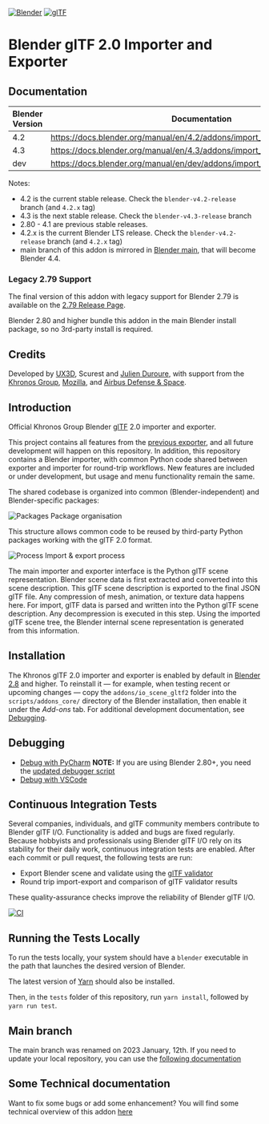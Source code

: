 [![Blender](misc/Blender_logo.png)](http://www.blender.org/) [![glTF](misc/glTF_logo.png)](https://www.khronos.org/gltf/)

Blender glTF 2.0 Importer and Exporter
======================================

Documentation
-------------

| Blender Version | Documentation |
|---------|---------------------|
| 4.2 | https://docs.blender.org/manual/en/4.2/addons/import_export/scene_gltf2.html |
| 4.3    | https://docs.blender.org/manual/en/4.3/addons/import_export/scene_gltf2.html  |
| dev    | https://docs.blender.org/manual/en/dev/addons/import_export/scene_gltf2.html  |

Notes:
* 4.2 is the current stable release. Check the `blender-v4.2-release` branch (and `4.2.x` tag)
* 4.3 is the next stable release. Check the `blender-v4.3-release` branch
* 2.80 - 4.1 are previous stable releases.
* 4.2.x is the current Blender LTS release. Check the `blender-v4.2-release` branch (and `4.2.x` tag)
* main branch of this addon is mirrored in [Blender main](https://projects.blender.org/blender/blender/src/branch/main/scripts/addons_core/io_scene_gltf2), that will become Blender 4.4.

### Legacy 2.79 Support

The final version of this addon with legacy support for Blender 2.79 is available on the [2.79 Release Page](https://github.com/KhronosGroup/glTF-Blender-IO/releases/tag/2.79).

Blender 2.80 and higher bundle this addon in the main Blender install package, so no 3rd-party install is required.

Credits
-------

Developed by [UX3D](https://www.ux3d.io/), Scurest and [Julien Duroure](http://julienduroure.com/), with support from the [Khronos Group](https://www.khronos.org/), [Mozilla](https://www.mozilla.org/), and [Airbus Defense & Space](https://www.airbus.com/space.html).

Introduction
------------

Official Khronos Group Blender [glTF](https://www.khronos.org/gltf/) 2.0 importer and exporter.

This project contains all features from the [previous exporter](https://github.com/KhronosGroup/glTF-Blender-Exporter), and all future development will happen on this repository. In addition, this repository contains a Blender importer, with common Python code shared between exporter and importer for round-trip workflows. New features are included or under development, but usage and menu functionality remain the same.

The shared codebase is organized into common (Blender-independent) and Blender-specific packages:

![Packages](docs/packages.png)
Package organisation

This structure allows common code to be reused by third-party Python packages working with the glTF 2.0 format.

![Process](docs/io_process.png)
Import & export process

The main importer and exporter interface is the Python glTF scene representation.
Blender scene data is first extracted and converted into this scene description. This glTF scene description is exported to the final JSON glTF file. Any compression of mesh, animation, or texture data happens here.
For import, glTF data is parsed and written into the Python glTF scene description. Any decompression is executed in this step. Using the imported glTF scene tree, the Blender internal scene representation is generated from this information.

Installation
------------

The Khronos glTF 2.0 importer and exporter is enabled by default in [Blender 2.8](https://www.blender.org/2-8/) and higher. To reinstall it — for example, when testing recent or upcoming changes — copy the `addons/io_scene_gltf2` folder into the `scripts/addons_core/` directory of the Blender installation, then enable it under the *Add-ons* tab. For additional development documentation, see [Debugging](DEBUGGING.md).

Debugging
---------

- [Debug with PyCharm](https://code.blender.org/2015/10/debugging-python-code-with-pycharm) **NOTE:** If you are using Blender 2.80+, you need the [updated debugger script](https://github.com/ux3d/random-blender-addons/blob/master/remote_debugger.py)
- [Debug with VSCode](DEBUGGING.md)

Continuous Integration Tests
----------------------------

Several companies, individuals, and glTF community members contribute to Blender glTF I/O. Functionality is added and bugs are fixed regularly. Because hobbyists and professionals using Blender glTF I/O rely on its stability for their daily work, continuous integration tests are enabled. After each commit or pull request, the following tests are run:

-	Export Blender scene and validate using the [glTF validator](https://github.com/KhronosGroup/glTF-Validator/)
-	Round trip import-export and comparison of glTF validator results

These quality-assurance checks improve the reliability of Blender glTF I/O.

[![CI](https://github.com/KhronosGroup/glTF-Blender-IO/workflows/CI/badge.svg?branch=main&event=push)](https://github.com/KhronosGroup/glTF-Blender-IO/actions?query=workflow%3ACI)

Running the Tests Locally
-------------------------

To run the tests locally, your system should have a `blender` executable in the path that launches the desired version of Blender.

The latest version of [Yarn](https://yarnpkg.com/en/) should also be installed.

Then, in the `tests` folder of this repository, run `yarn install`, followed by `yarn run test`.

Main branch
-----------

The main branch was renamed on 2023 January, 12th.
If you need to update your local repository, you can use the [following documentation](https://docs.github.com/en/repositories/configuring-branches-and-merges-in-your-repository/managing-branches-in-your-repository/renaming-a-branch#updating-a-local-clone-after-a-branch-name-changes)


Some Technical documentation
----------------------------

Want to fix some bugs or add some enhancement? You will find some technical overview of this addon [here](Technical.md)
